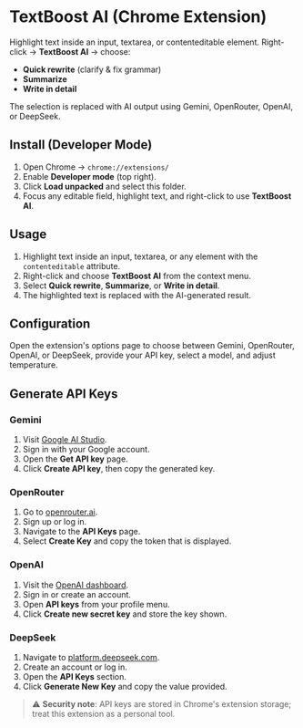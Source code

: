 # TextBoost AI (Chrome Extension)

Highlight text inside an input, textarea, or contenteditable element. Right-click → **TextBoost AI** → choose:
- **Quick rewrite** (clarify & fix grammar)
- **Summarize**
- **Write in detail**

The selection is replaced with AI output using Gemini, OpenRouter, OpenAI, or DeepSeek.

## Install (Developer Mode)

1. Open Chrome → `chrome://extensions/`
2. Enable **Developer mode** (top right).
3. Click **Load unpacked** and select this folder.
4. Focus any editable field, highlight text, and right-click to use **TextBoost AI**.

## Usage

1. Highlight text inside an input, textarea, or any element with the `contenteditable` attribute.
2. Right-click and choose **TextBoost AI** from the context menu.
3. Select **Quick rewrite**, **Summarize**, or **Write in detail**.
4. The highlighted text is replaced with the AI-generated result.

## Configuration

Open the extension's options page to choose between Gemini, OpenRouter, OpenAI, or DeepSeek, provide your API key, select a model, and adjust temperature.

## Generate API Keys

### Gemini
1. Visit [Google AI Studio](https://aistudio.google.com/).
2. Sign in with your Google account.
3. Open the **Get API key** page.
4. Click **Create API key**, then copy the generated key.

### OpenRouter
1. Go to [openrouter.ai](https://openrouter.ai/).
2. Sign up or log in.
3. Navigate to the **API Keys** page.
4. Select **Create Key** and copy the token that is displayed.

### OpenAI
1. Visit the [OpenAI dashboard](https://platform.openai.com/).
2. Sign in or create an account.
3. Open **API keys** from your profile menu.
4. Click **Create new secret key** and store the key shown.

### DeepSeek
1. Navigate to [platform.deepseek.com](https://platform.deepseek.com/).
2. Create an account or log in.
3. Open the **API Keys** section.
4. Click **Generate New Key** and copy the value provided.

> ⚠️ **Security note**: API keys are stored in Chrome's extension storage; treat this extension as a personal tool.
